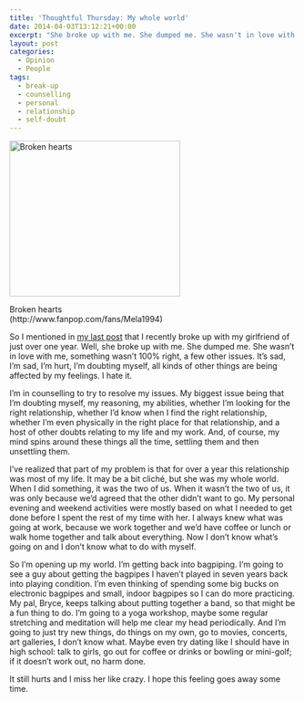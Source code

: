 ```yaml
---
title: 'Thoughtful Thursday: My whole world'
date: 2014-04-03T13:12:21+00:00
excerpt: "She broke up with me. She dumped me. She wasn't in love with me, something wasn't 100% right, a few other issues. It's sad, I'm sad, I'm hurt, I'm doubting myself, all kinds of other things are being affected by my feelings. I hate it. It hurts and I miss her like crazy."
layout: post
categories:
  - Opinion
  - People
tags:
  - break-up
  - counselling
  - personal
  - relationship
  - self-doubt
---
```

<div class="gallery" style="width: 310px" class="wp-caption alignright">
  <a href="https://dv8b8dkxht4vb.cloudfront.net/img/Broken-heart-broken-hearts-6853600-500-455.jpg" rel="lightbox"><img class="size-medium wp-image-3792" alt="Broken hearts" src="https://dv8b8dkxht4vb.cloudfront.net/img/Broken-heart-broken-hearts-6853600-500-455-300x273.jpg" width="300" height="273" srcset="https://dv8b8dkxht4vb.cloudfront.net/img/Broken-heart-broken-hearts-6853600-500-455-300x273.jpg 300w, https://dv8b8dkxht4vb.cloudfront.net/img/Broken-heart-broken-hearts-6853600-500-455.jpg 500w" sizes="(max-width: 300px) 100vw, 300px" /></a>
  
  <p class="wp-caption-text">
    Broken hearts (http://www.fanpop.com/fans/Mela1994)
  </p>
</div>

So I mentioned in [my last post](music-monday-everything-i-do-i-do-it-for-you.html "Music Monday: (Everything I Do) I Do It For You") that I recently broke up with my girlfriend of just over one year. Well, she broke up with me. She dumped me. She wasn&#8217;t in love with me, something wasn&#8217;t 100% right, a few other issues. It&#8217;s sad, I&#8217;m sad, I&#8217;m hurt, I&#8217;m doubting myself, all kinds of other things are being affected by my feelings. I hate it.

I&#8217;m in counselling to try to resolve my issues. My biggest issue being that I&#8217;m doubting myself, my reasoning, my abilities, whether I&#8217;m looking for the right relationship, whether I&#8217;d know when I find the right relationship, whether I&#8217;m even physically in the right place for that relationship, and a host of other doubts relating to my life and my work. And, of course, my mind spins around these things all the time, settling them and then unsettling them.

I&#8217;ve realized that part of my problem is that for over a year this relationship was most of my life. It may be a bit cliché, but she was my whole world. When I did something, it was the two of us. When it wasn&#8217;t the two of us, it was only because we&#8217;d agreed that the other didn&#8217;t want to go. My personal evening and weekend activities were mostly based on what I needed to get done before I spent the rest of my time with her. I always knew what was going at work, because we work together and we&#8217;d have coffee or lunch or walk home together and talk about everything. Now I don&#8217;t know what&#8217;s going on and I don&#8217;t know what to do with myself.

So I&#8217;m opening up my world. I&#8217;m getting back into bagpiping. I&#8217;m going to see a guy about getting the bagpipes I haven&#8217;t played in seven years back into playing condition. I&#8217;m even thinking of spending some big bucks on electronic bagpipes and small, indoor bagpipes so I can do more practicing. My pal, Bryce, keeps talking about putting together a band, so that might be a fun thing to do. I&#8217;m going to a yoga workshop, maybe some regular stretching and meditation will help me clear my head periodically. And I&#8217;m going to just try new things, do things on my own, go to movies, concerts, art galleries, I don&#8217;t know what. Maybe even try dating like I should have in high school: talk to girls, go out for coffee or drinks or bowling or mini-golf; if it doesn&#8217;t work out, no harm done.

It still hurts and I miss her like crazy. I hope this feeling goes away some time.